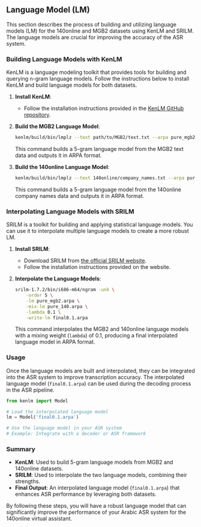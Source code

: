 ## Language Model (LM)
This section describes the process of building and utilizing language models (LM) for the 140online and MGB2 datasets using KenLM and SRILM. The language models are crucial for improving the accuracy of the ASR system.

### Building Language Models with KenLM

KenLM is a language modeling toolkit that provides tools for building and querying n-gram language models. Follow the instructions below to install KenLM and build language models for both datasets.

1. **Install KenLM**:
   - Follow the installation instructions provided in the [KenLM GitHub repository](https://github.com/kpu/kenlm).

2. **Build the MGB2 Language Model**:
   ```sh
   kenlm/build/bin/lmplz --text path/to/MGB2/text.txt --arpa pure_mgb2.arpa --o 5
   ```
   This command builds a 5-gram language model from the MGB2 text data and outputs it in ARPA format.

3. **Build the 140online Language Model**:
   ```sh
   kenlm/build/bin/lmplz --text 140online/company_names.txt --arpa pure_140.arpa --o 5
   ```
   This command builds a 5-gram language model from the 140online company names data and outputs it in ARPA format.

### Interpolating Language Models with SRILM

SRILM is a toolkit for building and applying statistical language models. You can use it to interpolate multiple language models to create a more robust LM.

1. **Install SRILM**:
   - Download SRILM from [the official SRILM website](http://www.speech.sri.com/projects/srilm/download.html).
   - Follow the installation instructions provided on the website.

2. **Interpolate the Language Models**:
   ```sh
   srilm-1.7.2/bin/i686-m64/ngram -unk \
       -order 5 \
       -lm pure_mgb2.arpa \
       -mix-lm pure_140.arpa \
       -lambda 0.1 \
       -write-lm final0.1.arpa
   ```
   This command interpolates the MGB2 and 140online language models with a mixing weight (`lambda`) of 0.1, producing a final interpolated language model in ARPA format.

### Usage
Once the language models are built and interpolated, they can be integrated into the ASR system to improve transcription accuracy. The interpolated language model (`final0.1.arpa`) can be used during the decoding process in the ASR pipeline.

```python
from kenlm import Model

# Load the interpolated language model
lm = Model('final0.1.arpa')

# Use the language model in your ASR system
# Example: Integrate with a decoder or ASR framework
```

### Summary
- **KenLM**: Used to build 5-gram language models from MGB2 and 140online datasets.
- **SRILM**: Used to interpolate the two language models, combining their strengths.
- **Final Output**: An interpolated language model (`final0.1.arpa`) that enhances ASR performance by leveraging both datasets.

By following these steps, you will have a robust language model that can significantly improve the performance of your Arabic ASR system for the 140online virtual assistant.